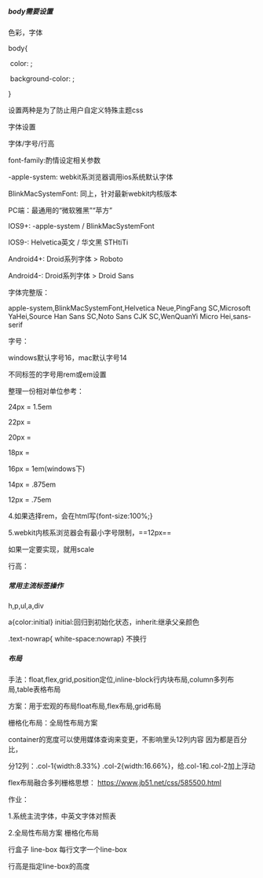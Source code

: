 ##### body需要设置

色彩，字体



body{

​    color: ;

​    background-color: ;

}

设置两种是为了防止用户自定义特殊主题css



字体设置

字体/字号/行高

font-family:酌情设定相关参数

-apple-system: webkit系浏览器调用ios系统默认字体

BlinkMacSystemFont: 同上，针对最新webkit内核版本



PC端：最通用的“微软雅黑”“苹方”

IOS9+: -apple-system / BlinkMacSystemFont

IOS9-: Helvetica英文 / 华文黑 STHtiTi

Android4+: Droid系列字体 > Roboto

Android4-: Droid系列字体 > Droid Sans



字体完整版：

apple-system,BlinkMacSystemFont,Helvetica Neue,PingFang SC,Microsoft YaHei,Source Han Sans SC,Noto Sans CJK SC,WenQuanYi Micro Hei,sans-serif



字号：

windows默认字号16，mac默认字号14

不同标签的字号用rem或em设置

整理一份相对单位参考：

24px = 1.5em

22px = 

20px = 

18px = 

16px = 1em(windows下)

14px = .875em

12px = .75em

4.如果选择rem，会在html写{font-size:100%;}

5.webkit内核系浏览器会有最小字号限制，==12px==

如果一定要实现，就用scale



行高：





##### 常用主流标签操作

h,p,ul,a,div

a{color:initial} initial:回归到初始化状态，inherit:继承父亲颜色



.text-nowrap{ white-space:nowrap} 不换行



##### 布局

手法：float,flex,grid,position定位,inline-block行内块布局,column多列布局,table表格布局

方案：用于宏观的布局float布局,flex布局,grid布局



栅格化布局：全局性布局方案

container的宽度可以使用媒体查询来变更，不影响里头12列内容 因为都是百分比，

分12列：.col-1{width:8.33%} .col-2{width:16.66%}，给.col-1和.col-2加上浮动



flex布局融合多列栅格思想：
https://www.jb51.net/css/585500.html





作业：

1.系统主流字体，中英文字体对照表

2.全局性布局方案 栅格化布局



行盒子 line-box 每行文字一个line-box

行高是指定line-box的高度